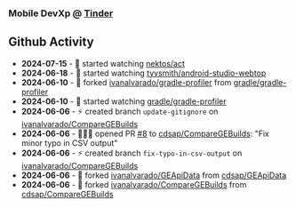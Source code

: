 ### Mobile DevXp @ [Tinder](https://medium.com/tinder)

## Github Activity
- **2024-07-15** - 👀 started watching [nektos/act](https://github.com/nektos/act)
- **2024-06-18** - 👀 started watching [tyvsmith/android-studio-webtop](https://github.com/tyvsmith/android-studio-webtop)
- **2024-06-10** - 🔱 forked [ivanalvarado/gradle-profiler](https://github.com/ivanalvarado/gradle-profiler) from [gradle/gradle-profiler](https://github.com/gradle/gradle-profiler)
- **2024-06-10** - 👀 started watching [gradle/gradle-profiler](https://github.com/gradle/gradle-profiler)
- **2024-06-06** - ⚡️ created branch `update-gitignore` on [ivanalvarado/CompareGEBuilds](https://github.com/ivanalvarado/CompareGEBuilds)
- **2024-06-06** - 🧑🏻‍💻 opened PR [#8](https://github.com/cdsap/CompareGEBuilds/pull/8) to [cdsap/CompareGEBuilds](https://github.com/cdsap/CompareGEBuilds): "Fix minor typo in CSV output"
- **2024-06-06** - ⚡️ created branch `fix-typo-in-csv-output` on [ivanalvarado/CompareGEBuilds](https://github.com/ivanalvarado/CompareGEBuilds)
- **2024-06-06** - 🔱 forked [ivanalvarado/GEApiData](https://github.com/ivanalvarado/GEApiData) from [cdsap/GEApiData](https://github.com/cdsap/GEApiData)
- **2024-06-06** - 🔱 forked [ivanalvarado/CompareGEBuilds](https://github.com/ivanalvarado/CompareGEBuilds) from [cdsap/CompareGEBuilds](https://github.com/cdsap/CompareGEBuilds)